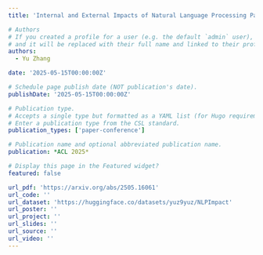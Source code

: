 ```yaml
---
title: 'Internal and External Impacts of Natural Language Processing Papers'

# Authors
# If you created a profile for a user (e.g. the default `admin` user), write the username (folder name) here
# and it will be replaced with their full name and linked to their profile.
authors:
  - Yu Zhang

date: '2025-05-15T00:00:00Z'

# Schedule page publish date (NOT publication's date).
publishDate: '2025-05-15T00:00:00Z'

# Publication type.
# Accepts a single type but formatted as a YAML list (for Hugo requirements).
# Enter a publication type from the CSL standard.
publication_types: ['paper-conference']

# Publication name and optional abbreviated publication name.
publication: *ACL 2025*

# Display this page in the Featured widget?
featured: false

url_pdf: 'https://arxiv.org/abs/2505.16061'
url_code: ''
url_dataset: 'https://huggingface.co/datasets/yuz9yuz/NLPImpact'
url_poster: ''
url_project: ''
url_slides: ''
url_source: ''
url_video: ''
---
```

